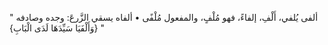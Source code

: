 ألفى يُلفي، أَلْفِ، إلفاءً، فهو مُلْفٍ، والمفعول مُلْفًى
• ألفاه يسقي الزَّرعَ: وجده وصادفه " {وَأَلْفَيَا سَيِّدَهَا لَدَى الْبَابِ} "